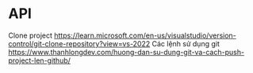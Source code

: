 # API

Clone project
https://learn.microsoft.com/en-us/visualstudio/version-control/git-clone-repository?view=vs-2022
Các lệnh sử dụng git
https://www.thanhlongdev.com/huong-dan-su-dung-git-va-cach-push-project-len-github/

